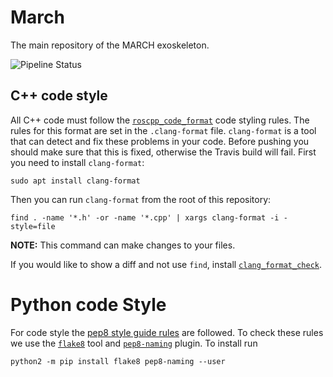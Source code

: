 # March
The main repository of the MARCH exoskeleton.

![Pipeline Status](https://gitlab.com/project-march/march/badges/main/pipeline.svg)

## C++ code style
All C++ code must follow the [`roscpp_code_format`](https://github.com/davetcoleman/roscpp_code_format)
code styling rules. The rules for this format are set in the `.clang-format`
file. `clang-format` is a tool that can detect and fix these problems in your
code. Before pushing you should make sure that this is fixed, otherwise the
Travis build will fail. First you need to install `clang-format`:
```
sudo apt install clang-format
```
Then you can run `clang-format` from the root of this repository:
```
find . -name '*.h' -or -name '*.cpp' | xargs clang-format -i -style=file
```
**NOTE:** This command can make changes to your files.

If you would like to show a diff and not use `find`, install
[`clang_format_check`](https://github.com/cloderic/clang_format_check).


# Python code Style
For code style the [pep8 style guide rules](https://www.python.org/dev/peps/pep-0008/) are followed.
To check these rules we use the [`flake8`](https://pypi.org/project/flake8/) tool and [`pep8-naming`](https://pypi.org/project/pep8-naming/) plugin.
To install run

    python2 -m pip install flake8 pep8-naming --user
    
